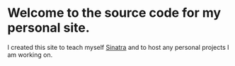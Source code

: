 # Welcome to the source code for my personal site. 

I created this site to teach myself [Sinatra](http://www.sinatrarb.com/) and to host any personal projects I am working on.



